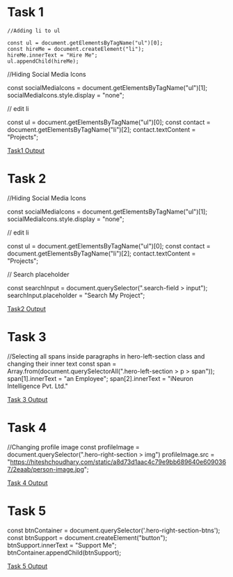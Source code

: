 # Task 1
```
//Adding li to ul

const ul = document.getElementsByTagName("ul")[0];
const hireMe = document.createElement("li");
hireMe.innerText = "Hire Me";
ul.appendChild(hireMe);
```

//Hiding Social Media Icons

const socialMediaIcons = document.getElementsByTagName("ul")[1];
socialMediaIcons.style.display = "none";

// edit li
 
const ul = document.getElementsByTagName("ul")[0];
const contact = document.getElementsByTagName("li")[2];
contact.textContent = "Projects";


[Task1 Output](task1Output.png)


# Task 2

//Hiding Social Media Icons

const socialMediaIcons = document.getElementsByTagName("ul")[1];
socialMediaIcons.style.display = "none";

// edit li
 
const ul = document.getElementsByTagName("ul")[0];
const contact = document.getElementsByTagName("li")[2];
contact.textContent = "Projects";

// Search placeholder

const searchInput = document.querySelector(".search-field > input");
searchInput.placeholder = "Search My Project";

[Task2 Output](task2Output.png)

# Task 3

//Selecting all spans inside paragraphs in  hero-left-section class and changing their inner text
const span = Array.from(document.querySelectorAll(".hero-left-section > p > span"));
span[1].innerText = "an Employee";
span[2].innerText = "iNeuron Intelligence Pvt. Ltd."

[Task 3 Output](task3Output.png)

# Task 4

//Changing profile image
const profileImage = document.querySelector(".hero-right-section > img")
profileImage.src = "https://hiteshchoudhary.com/static/a8d73d1aac4c79e9bb689640e6090367/2eaab/person-image.jpg";

[Task 4 Output](task4Output.png)

# Task 5

const btnContainer = document.querySelector('.hero-right-section-btns');
const btnSupport = document.createElement("button");
btnSupport.innerText = "Support Me";
btnContainer.appendChild(btnSupport);

[Task 5 Output](task5Output.png)
